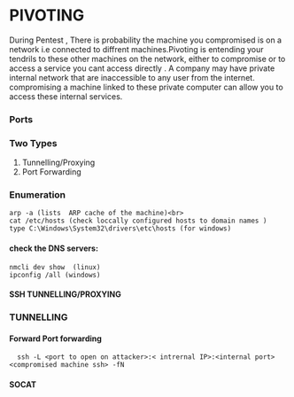 # PIVOTING
During Pentest , There is probability the machine you compromised is on a network i.e connected to diffrent machines.Pivoting is entending your tendrils to these other machines on the network, either to compromise or to access a service you cant access directly . A company may have private internal network that are inaccessible to any user from the internet. compromising a machine linked to these private computer can allow you to access these internal services.

### Ports

### Two Types 
  1. Tunnelling/Proxying
  2. Port Forwarding

### Enumeration
    arp -a (lists  ARP cache of the machine)<br>
    cat /etc/hosts (check loccally configured hosts to domain names )
    type C:\Windows\System32\drivers\etc\hosts (for windows) 
  #### check the DNS servers:
    nmcli dev show  (linux)
    ipconfig /all (windows)
   
   
 #### SSH TUNNELLING/PROXYING 
  ### TUNNELLING 
  
 #### Forward Port forwarding
      ssh -L <port to open on attacker>:< intrernal IP>:<internal port> <compromised machine ssh> -fN
      
 #### SOCAT
      
 
  

